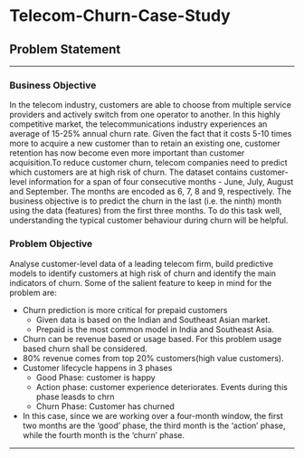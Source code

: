 # Telecom-Churn-Case-Study
## Problem Statement
---
### Business Objective
In the telecom industry, customers are able to choose from multiple service providers and actively switch from one operator to another. In this highly competitive market, the telecommunications industry experiences an average of 15-25% annual churn rate. Given the fact that it costs 5-10 times more to acquire a new customer than to retain an existing one, customer retention has now become even more important than customer acquisition.To reduce customer churn, telecom companies need to predict which customers are at high risk of churn.
The dataset contains customer-level information for a span of four consecutive months - June, July, August and September. The months are encoded as 6, 7, 8 and 9, respectively.  The business objective is to predict the churn in the last (i.e. the ninth) month using the data (features) from the first three months. To do this task well, understanding the typical customer behaviour during churn will be helpful.

### Problem Objective
Analyse customer-level data of a leading telecom firm, build predictive models to identify customers at high risk of churn and identify the main indicators of churn.
Some of the salient feature to keep in mind for the problem are:
- Churn prediction is more critical for prepaid customers
    - Given data is based on the Indian and Southeast Asian market.
    - Prepaid is the most common model in India and Southeast Asia.
- Churn can be revenue based or usage based. For this problem usage based churn shall be considered.
- 80% revenue comes from top 20% customers(high value customers).
- Customer lifecycle happens in 3 phases
    - Good Phase: customer is happy
    - Action phase: customer experience deteriorates. Events during this phase leasds to chrn
    - Churn Phase: Customer has churned
- In this case, since we are working over a four-month window, the first two months are the ‘good’ phase, the third month is the ‘action’ phase, while the fourth month is the ‘churn’ phase.
---
